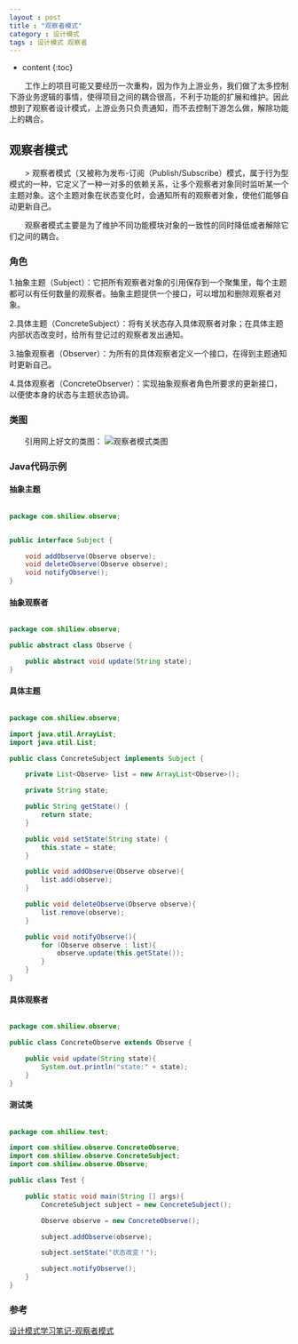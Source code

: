 ```yaml
---
layout : post
title : "观察者模式"
category : 设计模式
tags : 设计模式 观察者
---
```


* content
{:toc}



　　工作上的项目可能又要经历一次重构，因为作为上游业务，我们做了太多控制下游业务逻辑的事情，使得项目之间的耦合很高，不利于功能的扩展和维护。因此想到了观察者设计模式，上游业务只负责通知，而不去控制下游怎么做，解除功能上的耦合。




## 观察者模式

　　>	观察者模式（又被称为发布-订阅（Publish/Subscribe）模式，属于行为型模式的一种，它定义了一种一对多的依赖关系，让多个观察者对象同时监听某一个主题对象。这个主题对象在状态变化时，会通知所有的观察者对象，使他们能够自动更新自己。

　　观察者模式主要是为了维护不同功能模块对象的一致性的同时降低或者解除它们之间的耦合。

### 角色

1.抽象主题（Subject）：它把所有观察者对象的引用保存到一个聚集里，每个主题都可以有任何数量的观察者。抽象主题提供一个接口，可以增加和删除观察者对象。

2.具体主题（ConcreteSubject）：将有关状态存入具体观察者对象；在具体主题内部状态改变时，给所有登记过的观察者发出通知。

3.抽象观察者（Observer）：为所有的具体观察者定义一个接口，在得到主题通知时更新自己。

4.具体观察者（ConcreteObserver）：实现抽象观察者角色所要求的更新接口，以便使本身的状态与主题状态协调。

### 类图

　　引用网上好文的类图：
![观察者模式类图](http://pic002.cnblogs.com/images/2012/155937/2012071215463875.png)


### Java代码示例

#### 抽象主题

```java

package com.shiliew.observe;


public interface Subject {

    void addObserve(Observe observe);
    void deleteObserve(Observe observe);
    void notifyObserve();
}
```

#### 抽象观察者

```java

package com.shiliew.observe;

public abstract class Observe {

    public abstract void update(String state);
}
```

#### 具体主题

```java

package com.shiliew.observe;

import java.util.ArrayList;
import java.util.List;

public class ConcreteSubject implements Subject {

    private List<Observe> list = new ArrayList<Observe>();

    private String state;

    public String getState() {
        return state;
    }

    public void setState(String state) {
        this.state = state;
    }

    public void addObserve(Observe observe){
        list.add(observe);
    }

    public void deleteObserve(Observe observe){
        list.remove(observe);
    }

    public void notifyObserve(){
        for (Observe observe : list){
            observe.update(this.getState());
        }
    }
}
```

#### 具体观察者

```java

package com.shiliew.observe;

public class ConcreteObserve extends Observe {

    public void update(String state){
        System.out.println("state:" + state);
    }
}
```

#### 测试类

```java

package com.shiliew.test;

import com.shiliew.observe.ConcreteObserve;
import com.shiliew.observe.ConcreteSubject;
import com.shiliew.observe.Observe;

public class Test {

    public static void main(String [] args){
        ConcreteSubject subject = new ConcreteSubject();

        Observe observe = new ConcreteObserve();

        subject.addObserve(observe);

        subject.setState("状态改变！");

        subject.notifyObserve();
    }
}
```

### 参考

[设计模式学习笔记-观察者模式](http://www.cnblogs.com/wangjq/archive/2012/07/12/2587966.html)